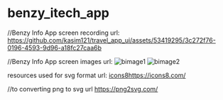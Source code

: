 # benzy_itech_app

//Benzy Info App screen recording url:
https://github.com/kasim121/travel_app_ui/assets/53419295/3c272f76-0196-4593-9d96-a18fc27caa6b

//Benzy Info App screen images url:
![bimage1](https://github.com/kasim121/travel_app_ui/assets/53419295/7d46bbad-9219-4183-b33b-6dafb172bbbf)
![bimage2](https://github.com/kasim121/travel_app_ui/assets/53419295/11a0429b-6e65-4b6b-8ef6-50474376e144)

resources used for svg format url:
[icons8](https://icons8.com/)https://icons8.com/

//to converting png to svg url
https://png2svg.com/



